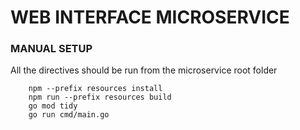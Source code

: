 # WEB INTERFACE MICROSERVICE

### MANUAL SETUP

All the directives should be run from the microservice root folder

```
    npm --prefix resources install
    npm run --prefix resources build
    go mod tidy
    go run cmd/main.go
```
